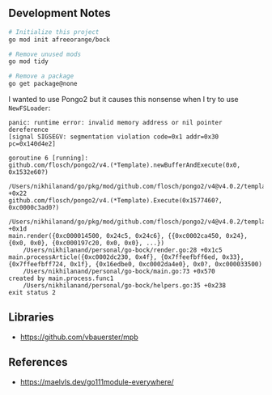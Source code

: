 ## Development Notes

```bash
# Initialize this project
go mod init afreeorange/bock

# Remove unused mods
go mod tidy

# Remove a package
go get package@none
```

I wanted to use Pongo2 but it causes this nonsense when I try to use `NewFSLoader`:

```
panic: runtime error: invalid memory address or nil pointer dereference
[signal SIGSEGV: segmentation violation code=0x1 addr=0x30 pc=0x140d4e2]

goroutine 6 [running]:
github.com/flosch/pongo2/v4.(*Template).newBufferAndExecute(0x0, 0x1532e60?)
	/Users/nikhilanand/go/pkg/mod/github.com/flosch/pongo2/v4@v4.0.2/template.go:187 +0x22
github.com/flosch/pongo2/v4.(*Template).Execute(0x1577460?, 0xc0000c3ad0?)
	/Users/nikhilanand/go/pkg/mod/github.com/flosch/pongo2/v4@v4.0.2/template.go:231 +0x1d
main.render({0xc000014500, 0x24c5, 0x24c6}, {{0xc0002ca450, 0x24}, {0x0, 0x0}, {0xc000197c20, 0x0, 0x0}, ...})
	/Users/nikhilanand/personal/go-bock/render.go:28 +0x1c5
main.processArticle({0xc0002dc230, 0x4f}, {0x7ffeefbff6ed, 0x33}, {0x7ffeefbff724, 0x1f}, {0x16edbe0, 0xc0002da4e0}, 0x0?, 0xc000033500)
	/Users/nikhilanand/personal/go-bock/main.go:73 +0x570
created by main.process.func1
	/Users/nikhilanand/personal/go-bock/helpers.go:35 +0x238
exit status 2
```

## Libraries

* https://github.com/vbauerster/mpb

## References

* https://maelvls.dev/go111module-everywhere/
